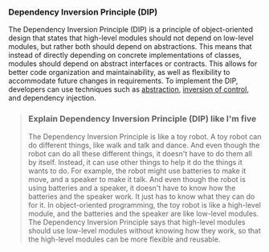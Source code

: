 ### Dependency Inversion Principle (DIP)

The Dependency Inversion Principle (DIP) is a principle of object-oriented design that states that high-level modules should not depend on low-level modules, but rather both should depend on abstractions. This means that instead of directly depending on concrete implementations of classes, modules should depend on abstract interfaces or contracts. This allows for better code organization and maintainability, as well as flexibility to accommodate future changes in requirements. To implement the DIP, developers can use techniques such as [abstraction](../99_GLOSSARY/ABSTRACTION.md), [inversion of control](../99_GLOSSARY/INVERSION_OF_CONTROL.md), and dependency injection.


> ### Explain Dependency Inversion Principle (DIP) like I'm five
> 
> The Dependency Inversion Principle is like a toy robot. A toy robot can do different things, like walk and talk and dance. And even though the robot can do all these different things, it doesn't have to do them all by itself. Instead, it can use other things to help it do the things it wants to do. For example, the robot might use batteries to make it move, and a speaker to make it talk. And even though the robot is using batteries and a speaker, it doesn't have to know how the batteries and the speaker work. It just has to know what they can do for it. In object-oriented programming, the toy robot is like a high-level module, and the batteries and the speaker are like low-level modules. The Dependency Inversion Principle says that high-level modules should use low-level modules without knowing how they work, so that the high-level modules can be more flexible and reusable.
